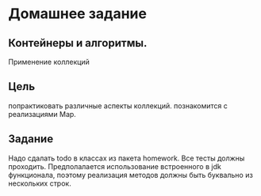 # Домашнее задание
## Контейнеры и алгоритмы.
Применение коллекций

## Цель
попрактиковать различные аспекты коллекций.
познакомится с реализациями Map.

## Задание
Надо сдалать todo в классах из пакета homework.
Все тесты должны проходить.
Предполалается использование встроенного в jdk функционала, поэтому реализация методов должны быть буквально из нескольких строк.



